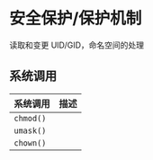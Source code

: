 # 安全保护/保护机制

读取和变更 UID/GID，命名空间的处理

## 系统调用

| 系统调用  | 描述 |
| --------- | ---- |
| `chmod()` |      |
| `umask()` |      |
| `chown()` |      |
